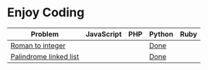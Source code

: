 # Enjoy Coding

| Problem                                                      | JavaScript | PHP | Python                                                   | Ruby |
|--------------------------------------------------------------|------------|-----|----------------------------------------------------------|------|
| [Roman to integer](./roman-to-integer/README.md)             |            |     | [Done](https://github.com/seriquynh/enjoy-coding-python) |
| [Palindrome linked list](./palindrome-linked-list/README.md) |            |     | [Done](https://github.com/seriquynh/enjoy-coding-python) |
